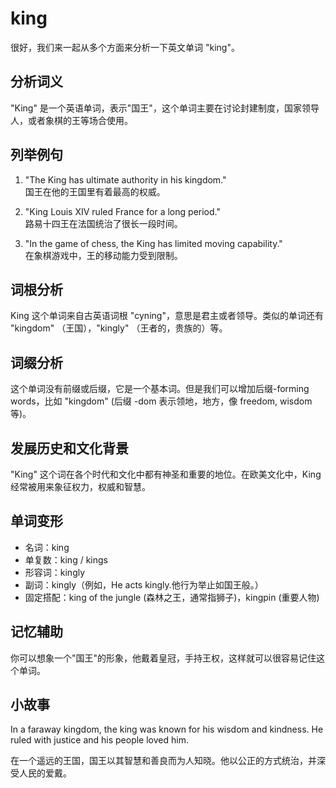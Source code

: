 # king

很好，我们来一起从多个方面来分析一下英文单词 "king"。

  

## 分析词义

  

"King" 是一个英语单词，表示"国王"，这个单词主要在讨论封建制度，国家领导人，或者象棋的王等场合使用。

  

## 列举例句

  

1.  "The King has ultimate authority in his kingdom."  
    国王在他的王国里有着最高的权威。
    
      
    
2.  "King Louis XIV ruled France for a long period."  
    路易十四王在法国统治了很长一段时间。
    
      
    
3.  "In the game of chess, the King has limited moving capability."  
    在象棋游戏中，王的移动能力受到限制。
    
      
    

  

## 词根分析

  

King 这个单词来自古英语词根 "cyning"，意思是君主或者领导。类似的单词还有 "kingdom" （王国），"kingly" （王者的，贵族的）等。

  

## 词缀分析

  

这个单词没有前缀或后缀，它是一个基本词。但是我们可以增加后缀-forming words，比如 "kingdom" (后缀 -dom 表示领地，地方，像 freedom, wisdom等)。

  

## 发展历史和文化背景

  

"King" 这个词在各个时代和文化中都有神圣和重要的地位。在欧美文化中，King 经常被用来象征权力，权威和智慧。

  

## 单词变形

  

*   名词：king
*   单复数：king / kings
*   形容词：kingly
*   副词：kingly（例如，He acts kingly.他行为举止如国王般。）
*   固定搭配：king of the jungle (森林之王，通常指狮子)，kingpin (重要人物)

  

## 记忆辅助

  

你可以想象一个"国王"的形象，他戴着皇冠，手持王权，这样就可以很容易记住这个单词。

  

## 小故事

  

In a faraway kingdom, the king was known for his wisdom and kindness. He ruled with justice and his people loved him.

  

在一个遥远的王国，国王以其智慧和善良而为人知晓。他以公正的方式统治，并深受人民的爱戴。
